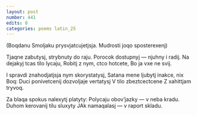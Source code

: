```yaml
---
layout: post
number: 441
edits: 8
categories: poems latin_25
---
```


(Boqdanu Smoljaku prysvjatcujetjsja.
Mudrosti joqo sposterexenj)

Tjaqne zabutysj, strybnuty do raju.
Porocok dostupnyj — njuhny i radij.
Na dejakyj tcas tilo lycaju,
Robitj z nym, ctco hotcete,
Bo ja vxe ne svij.

I spravdi znahodjatjsja nym skorystatysj,
Satana mene ljubytj inakce, nix Boq:
Duci ponivetcenij dozvoljaje vertatysj
V tilo zbeztcectcene 
Z xahittjam tryvoq.

Za blaqa spokus nalexytj platyty:
Polycaju obovʼjazky — v neba kradu.
Duhom kerovanij tilu sluxyty
JAk namaqalasj — v raport skladu.
